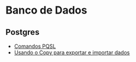 # Banco de Dados

## Postgres

- [Comandos PQSL](https://www.postgresqltutorial.com/psql-commands/)
- [Usando o Copy para exportar e importar dados](https://kb.objectrocket.com/postgresql/postgresql-copy-example-826)

